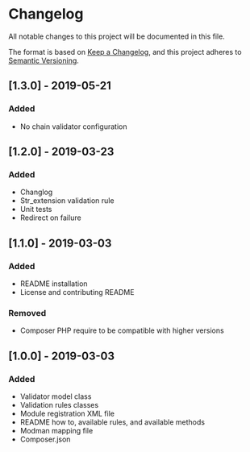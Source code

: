 # Changelog
All notable changes to this project will be documented in this file.

The format is based on [Keep a Changelog](https://keepachangelog.com/en/1.0.0/),
and this project adheres to [Semantic Versioning](https://semver.org/spec/v2.0.0.html).

## [1.3.0] - 2019-05-21
### Added
* No chain validator configuration

## [1.2.0] - 2019-03-23
### Added
* Changlog
* Str_extension validation rule
* Unit tests
* Redirect on failure

## [1.1.0] - 2019-03-03
### Added
* README installation
* License and contributing README
### Removed
* Composer PHP require to be compatible with higher versions

## [1.0.0] - 2019-03-03
### Added
* Validator model class
* Validation rules classes
* Module registration XML file
* README how to, available rules, and available methods
* Modman mapping file
* Composer.json